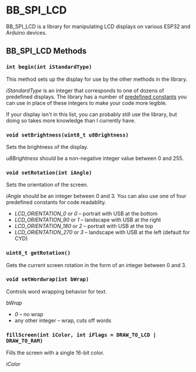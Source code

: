 # BB_SPI_LCD

BB_SPI_LCD is a library for manipulating LCD displays on various ESP32 and Arduino devices. 

## BB_SPI_LCD Methods

### `int begin(int iStandardType)`

This method sets up the display for use by the other methods in the library. 

<var>iStandardType</var> is an integer that corresponds to one of dozens of predefined displays. The library has a number of [predefined constants](https://github.com/bitbank2/bb_spi_lcd/tree/master?tab=readme-ov-file#named-displays) you can use in place of these integers to make your code more legible.

If your display isn't in this list, you can probably still use the library, but doing so takes more knowledge than I currently have.

### `void setBrightness(uint8_t u8Brightness)`

Sets the brightness of the display.

<var>u8Brightness</var> should be a non-negative integer value between 0 and 255.

### `void setRotation(int iAngle)`

Sets the orientation of the screen. 

<var>iAngle</var> should be an integer between 0 and 3. You can also use one of four predefined constants for code readablity.

* <var>LCD_ORIENTATION_0</var> or <var>0</var> – portrait with USB at the bottom
* <var>LCD_ORIENTATION_90</var> or <var>1</var> – landscape with USB at the right
* <var>LCD_ORIENTATION_180</var> or <var>2</var> – portrait with USB at the top
* <var>LCD_ORIENTATION_270</var> or <var>3</var> – landscape with USB at the left (default for CYD)

### `uint8_t getRotation()`

Gets the current screen rotation in the form of an integer between 0 and 3.

### `void setWordwrap(int bWrap)`

Controls word wrapping behavior for text.

<var>bWrap</var>

* <var>0</var> – no wrap
* any other integer – wrap, cuts off words

### `fillScreen(int iColor, int iFlags = DRAW_TO_LCD | DRAW_TO_RAM)`

Fills the screen with a single 16-bit color.

<var>iColor</var> 